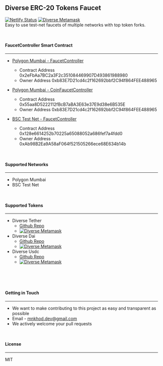 ## Diverse ERC-20 Tokens Faucet
[![Netlify Status](https://api.netlify.com/api/v1/badges/355bc943-ed34-42a5-ada5-68059bb1e8cd/deploy-status)](https://app.netlify.com/sites/diverse-faucets/deploys) [![Diverse Metamask](https://img.shields.io/badge/Diverse%20Metamask-blue?style=flat&logo=github&labelColor=blue)](https://github.com/DiverseSolutions/Diverse-Metamask-API) <br/>
  Easy to use test-net faucets of multiple networks with top token forks.

<br/>

#### FaucetController Smart Contract
---
 - [Polygon Mumbai - FaucetController](https://mumbai.polygonscan.com/address/0x2eFbAa7BC2a3F2c351084469907D493861988980)
    - Contract Address 0x2eFbAa7BC2a3F2c351084469907D493861988980
    - Owner Address 0xb83E7D21cd4c2f162692bbf2C94f864FEE488965 

 - [Polygon Mumbai - CoinFaucetController](https://mumbai.polygonscan.com/address/0x55aa8D5222112fBcB7aBA3E63e37E9d38e6B535E)
    - Contract Address 0x55aa8D5222112fBcB7aBA3E63e37E9d38e6B535E
    - Owner Address 0xb83E7D21cd4c2f162692bbf2C94f864FEE488965

 - [BSC Test Net - FaucetController](https://testnet.bscscan.com/address/0x128e6614252b70225a65088052a686fef7a4fdd0)
    - Contract Address 0x128e6614252b70225a65088052a686fef7a4fdd0
    - Owner Address 0xAb98B2Ea9A58aF064f521505266ece68E634b14b

<br/>

#### Supported Networks
---
 - Polygon Mumbai
 - BSC Test Net

<br/>

#### Supported Tokens 
---
 - Diverse Tether 
    - [Github Repo](https://github.com/DiverseSolutions/ERC20-DiverseTetherToken)
    - <a href="https://metamask.dsolutions.mn/add-token?name=dTether%20USD&symbol=dUSDT&decimals=6&address=0xECd313e29b85cAf347fb832F80427602030cD3Fc&imgUrl=https://encrypted-tbn0.gstatic.com/images?q=tbn:ANd9GcTFfZAu_tCWAi3Hy3H3ac-R5t9-hIherdacCXzBR4WS_jDhvH1UOnDhMqHSOBGoWLJzbDE&usqp=CAU">![Diverse Metamask](https://img.shields.io/badge/Diverse%20Metamask-Add%20Token-blue?style=flat&logo=github)</a>
 - Diverse Dai
    - [Github Repo](https://github.com/DiverseSolutions/ERC20-DiverseUSDcToken)
    - <a href="https://metamask.dsolutions.mn/add-token?name=Diverse%20DAI&symbol=dDAI&decimals=18&address=0xaB57fAf3b573B8ac1ad90255f6cF4E92DbbcCE91&imgUrl=https://cryptologos.cc/logos/multi-collateral-dai-dai-logo.png">![Diverse Metamask](https://img.shields.io/badge/Diverse%20Metamask-Add%20Token-blue?style=flat&logo=github)</a>
 - Diverse Usdc
    - [Github Repo](https://github.com/DiverseSolutions/ERC20-DiverseDaiToken)
    - <a href="https://metamask.dsolutions.mn/add-token?name=Diverse%20USDC&symbol=dUSDC&decimals=6&address=0x2b8920cBdDCc3e85753423eEceCd179cb9232554&imgUrl=https://cryptologos.cc/logos/usd-coin-usdc-logo.png">![Diverse Metamask](https://img.shields.io/badge/Diverse%20Metamask-Add%20Token-blue?style=flat&logo=github)</a>

<br/>
<br/>
<br/>

#### Getting in Touch
---
 - We want to make contributing to this project as easy and transparent as possible
 - Email - mnkhod.dev@gmail.com
 - We actively welcome your pull requests

<br/>

#### License
---
MIT
